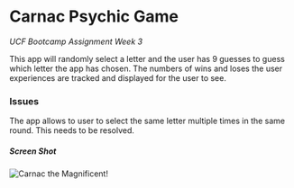 # Carnac Psychic Game
*UCF Bootcamp Assignment Week 3*

This app will randomly select a letter and the user has 9 guesses to guess which letter the app has chosen.
The numbers of wins and loses the user experiences are tracked and displayed for the user to see.

### Issues
The app allows to user to select the same letter multiple times in the same round. This needs to be resolved.

##### Screen Shot
![Carnac the Magnificent!](images/carnac.JPG)
